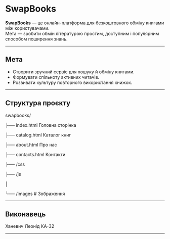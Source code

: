 # SwapBooks

**SwapBooks** — це онлайн-платформа для безкоштовного обміну книгами між користувачами.  
Мета — зробити обмін літературою простим, доступним і популярним способом поширення знань.

---

## Мета
- Створити зручний сервіс для пошуку й обміну книгами.  
- Формувати спільноту активних читачів.  
- Розвивати культуру повторного використання книжок.

---

## Структура проєкту
swapbooks/

├── index.html Головна сторінка

├── catalog.html Каталог книг

├── about.html Про нас

├── contacts.html Контакти

├── /css

├── /js

│

└── /images # Зображення

---

## Виконавець
Ханевич Леонід КА-32

---
